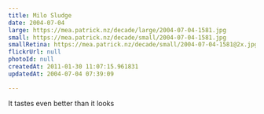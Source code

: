 ```yaml
---
title: Milo Sludge
date: 2004-07-04
large: https://mea.patrick.nz/decade/large/2004-07-04-1581.jpg
small: https://mea.patrick.nz/decade/small/2004-07-04-1581.jpg
smallRetina: https://mea.patrick.nz/decade/small/2004-07-04-1581@2x.jpg
flickrUrl: null
photoId: null
createdAt: 2011-01-30 11:07:15.961831
updatedAt: 2004-07-04 07:39:09

---
```

It tastes even better than it looks
